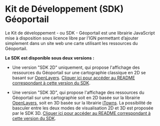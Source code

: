 # Kit de Développement (SDK) Géoportail

Le Kit de développement - ou SDK - Géoportail est une librairie JavaScript mise à disposition sous licence libre par l’IGN permettant d’ajouter simplement dans un site web une carte utilisant les ressources du Géoportail.

**Le SDK est disponible sous deux versions :**

- Une version "SDK 2D" uniquement, qui propose l'affichage des ressources du Géoportail sur une cartographie classique en 2D se basant sur [OpenLayers](https://openlayers.org/). [Cliquer ici pour accéder au README correspondant à cette version du SDK](./README-SDK-2D.md).

- Une version "SDK 3D", qui propose l'affichage des ressources du Géoportail sur une cartographie soit en 2D basée sur la librairie [OpenLayers](https://openlayers.org/), soit en 3D basée sur la librairie [iTowns](http://www.itowns-project.org/). La possibilité de basculer entre les deux modes de visualisation 2D et 3D est proposée par le SDK 3D. [Cliquer ici pour accéder au README correspondant à cette version du SDK](./README-SDK-3D.md).